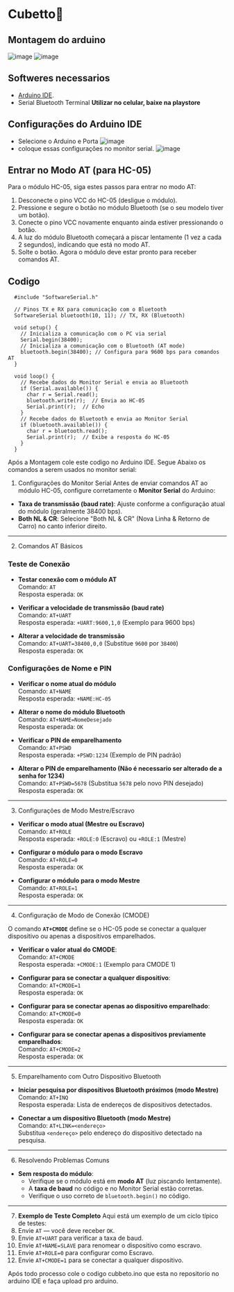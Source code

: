 # Cubetto 🤖

 
## Montagem do arduino
![image](https://github.com/user-attachments/assets/9a615668-cbff-4605-bbc0-f5ea874ace50)
![image](https://github.com/user-attachments/assets/6056decb-53ad-4f05-86f7-192a844a66d3)
## Softweres necessarios
  - [Arduino IDE](https://www.arduino.cc/en/software).
  - Serial Bluetooth Terminal **Utilizar no celular, baixe na playstore**
## Configurações do Arduino IDE
- Selecione o Arduino e Porta
![image](https://github.com/user-attachments/assets/a384b525-e998-411a-8187-69109b4ef4ec)
- coloque essas configurações no monitor serial.
![image](https://github.com/user-attachments/assets/79371662-345a-4caa-8e9c-a80d34b732cb)
## Entrar no Modo AT (para HC-05)
Para o módulo HC-05, siga estes passos para entrar no modo AT:
  1. Desconecte o pino VCC do HC-05 (desligue o módulo).
  2. Pressione e segure o botão no módulo Bluetooth (se o seu modelo tiver um botão).
  3. Conecte o pino VCC novamente enquanto ainda estiver pressionando o botão.
  4. A luz do módulo Bluetooth começará a piscar lentamente (1 vez a cada 2 segundos), indicando que está no modo AT.
  5. Solte o botão. Agora o módulo deve estar pronto para receber comandos AT.
## Codigo
```
  #include "SoftwareSerial.h"
  
  // Pinos TX e RX para comunicação com o Bluetooth
  SoftwareSerial bluetooth(10, 11); // TX, RX (Bluetooth)
  
  void setup() {
    // Inicializa a comunicação com o PC via serial
    Serial.begin(38400); 
    // Inicializa a comunicação com o Bluetooth (AT mode)
    bluetooth.begin(38400); // Configura para 9600 bps para comandos AT
  }
  
  void loop() {
    // Recebe dados do Monitor Serial e envia ao Bluetooth
    if (Serial.available()) {
      char r = Serial.read();
      bluetooth.write(r);  // Envia ao HC-05
      Serial.print(r);  // Echo
    }
    // Recebe dados do Bluetooth e envia ao Monitor Serial
    if (bluetooth.available()) {
      char r = bluetooth.read();
      Serial.print(r);  // Exibe a resposta do HC-05
    }
  }
```
Após a Montagem cole este codigo no Arduino IDE.
Segue Abaixo os comandos a serem usados no monitor serial:

1. Configurações do Monitor Serial
Antes de enviar comandos AT ao módulo HC-05, configure corretamente o **Monitor Serial** do Arduino:
- **Taxa de transmissão (baud rate)**: Ajuste conforme a configuração atual do módulo (geralmente 38400 bps).
- **Both NL & CR**: Selecione "Both NL & CR" (Nova Linha & Retorno de Carro) no canto inferior direito.

---

2. Comandos AT Básicos

### Teste de Conexão
- **Testar conexão com o módulo AT**  
  Comando: `AT`  
  Resposta esperada: `OK`

- **Verificar a velocidade de transmissão (baud rate)**  
  Comando: `AT+UART`  
  Resposta esperada: `+UART:9600,1,0` (Exemplo para 9600 bps)

- **Alterar a velocidade de transmissão**  
  Comando: `AT+UART=38400,0,0` (Substitue `9600` por `38400`)  
  Resposta esperada: `OK`

### Configurações de Nome e PIN
- **Verificar o nome atual do módulo**  
  Comando: `AT+NAME`  
  Resposta esperada: `+NAME:HC-05`

- **Alterar o nome do módulo Bluetooth**  
  Comando: `AT+NAME=NomeDesejado`  
  Resposta esperada: `OK`

- **Verificar o PIN de emparelhamento**  
  Comando: `AT+PSWD`  
  Resposta esperada: `+PSWD:1234` (Exemplo de PIN padrão)

- **Alterar o PIN de emparelhamento (Não é necessario ser alterado de a senha for 1234)**  
  Comando: `AT+PSWD=5678` (Substitua `5678` pelo novo PIN desejado)
  Resposta esperada: `OK`

---

3. Configurações de Modo Mestre/Escravo

- **Verificar o modo atual (Mestre ou Escravo)**  
  Comando: `AT+ROLE`  
  Resposta esperada: `+ROLE:0` (Escravo) ou `+ROLE:1` (Mestre)

- **Configurar o módulo para o modo Escravo**  
  Comando: `AT+ROLE=0`  
  Resposta esperada: `OK`

- **Configurar o módulo para o modo Mestre**  
  Comando: `AT+ROLE=1`  
  Resposta esperada: `OK`

---

4. Configuração de Modo de Conexão (CMODE)

O comando **`AT+CMODE`** define se o HC-05 pode se conectar a qualquer dispositivo ou apenas a dispositivos emparelhados.

- **Verificar o valor atual do CMODE**:  
  Comando: `AT+CMODE`  
  Resposta esperada: `+CMODE:1` (Exemplo para CMODE 1)

- **Configurar para se conectar a qualquer dispositivo**:  
  Comando: `AT+CMODE=1`  
  Resposta esperada: `OK`

- **Configurar para se conectar apenas ao dispositivo emparelhado**:  
  Comando: `AT+CMODE=0`  
  Resposta esperada: `OK`

- **Configurar para se conectar apenas a dispositivos previamente emparelhados**:  
  Comando: `AT+CMODE=2`  
  Resposta esperada: `OK`

---

5. Emparelhamento com Outro Dispositivo Bluetooth

- **Iniciar pesquisa por dispositivos Bluetooth próximos (modo Mestre)**  
  Comando: `AT+INQ`  
  Resposta esperada: Lista de endereços de dispositivos detectados.

- **Conectar a um dispositivo Bluetooth (modo Mestre)**  
  Comando: `AT+LINK=<endereço>`  
  Substitua `<endereço>` pelo endereço do dispositivo detectado na pesquisa.

---

6. Resolvendo Problemas Comuns

- **Sem resposta do módulo**:
  - Verifique se o módulo está em **modo AT** (luz piscando lentamente).
  - A **taxa de baud** no código e no Monitor Serial estão corretas.
  - Verifique o uso correto de `bluetooth.begin()` no código.

---

7. **Exemplo de Teste Completo**
Aqui está um exemplo de um ciclo típico de testes:
1. Envie `AT` — você deve receber `OK`.
2. Envie `AT+UART` para verificar a taxa de baud.
3. Envie `AT+NAME=SLAVE` para renomear o dispositivo como escravo.
4. Envie `AT+ROLE=0` para configurar como Escravo.
5. Envie `AT+CMODE=1` para se conectar a qualquer dispositivo.

Após todo processo cole o codigo cubbeto.ino que esta no repositorio no arduino IDE e faça upload pro arduino.
